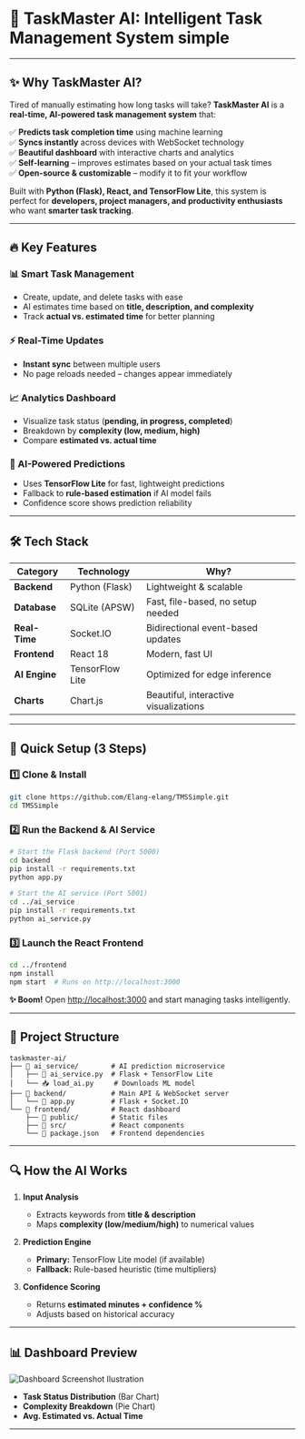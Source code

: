 # **🚀 TaskMaster AI: Intelligent Task Management System simple**  

---

## **✨ Why TaskMaster AI?**  

Tired of manually estimating how long tasks will take? **TaskMaster AI** is a **real-time, AI-powered task management system** that:  

✅ **Predicts task completion time** using machine learning  
✅ **Syncs instantly** across devices with WebSocket technology  
✅ **Beautiful dashboard** with interactive charts and analytics  
✅ **Self-learning** – improves estimates based on your actual task times  
✅ **Open-source & customizable** – modify it to fit your workflow  

Built with **Python (Flask), React, and TensorFlow Lite**, this system is perfect for **developers, project managers, and productivity enthusiasts** who want **smarter task tracking**.  

---

## **🔥 Key Features**  

### **📊 Smart Task Management**  
- Create, update, and delete tasks with ease  
- AI estimates time based on **title, description, and complexity**  
- Track **actual vs. estimated time** for better planning  

### **⚡ Real-Time Updates**  
- **Instant sync** between multiple users  
- No page reloads needed – changes appear immediately  

### **📈 Analytics Dashboard**  
- Visualize task status (**pending, in progress, completed**)  
- Breakdown by **complexity (low, medium, high)**  
- Compare **estimated vs. actual time**  

### **🤖 AI-Powered Predictions**  
- Uses **TensorFlow Lite** for fast, lightweight predictions  
- Fallback to **rule-based estimation** if AI model fails  
- Confidence score shows prediction reliability  

---

## **🛠 Tech Stack**  

| **Category**       | **Technology** | **Why?** |
|-------------------|--------------|---------|
| **Backend**       | Python (Flask) | Lightweight & scalable |
| **Database**      | SQLite (APSW) | Fast, file-based, no setup needed |
| **Real-Time**     | Socket.IO | Bidirectional event-based updates |
| **Frontend**      | React 18 | Modern, fast UI |
| **AI Engine**     | TensorFlow Lite | Optimized for edge inference |
| **Charts**        | Chart.js | Beautiful, interactive visualizations |

---

## **🚀 Quick Setup (3 Steps)**  

### **1️⃣ Clone & Install**  
```bash
git clone https://github.com/Elang-elang/TMSSimple.git
cd TMSSimple
```

### **2️⃣ Run the Backend & AI Service**  
```bash
# Start the Flask backend (Port 5000)
cd backend
pip install -r requirements.txt
python app.py

# Start the AI service (Port 5001)
cd ../ai_service
pip install -r requirements.txt
python ai_service.py
```

### **3️⃣ Launch the React Frontend**  
```bash
cd ../frontend
npm install
npm start  # Runs on http://localhost:3000
```

**✨ Boom!** Open [http://localhost:3000](http://localhost:3000) and start managing tasks intelligently.  

---

## **📂 Project Structure**  

```
taskmaster-ai/
├── 📁 ai_service/        # AI prediction microservice
│   ├── 🤖 ai_service.py  # Flask + TensorFlow Lite
│   └── 📥 load_ai.py     # Downloads ML model
├── 📁 backend/           # Main API & WebSocket server
│   └── 🚀 app.py         # Flask + Socket.IO
└── 📁 frontend/          # React dashboard
    ├── 📁 public/        # Static files
    ├── 📁 src/           # React components
    └── 📄 package.json   # Frontend dependencies
```

---

## **🔍 How the AI Works**  

1. **Input Analysis**  
   - Extracts keywords from **title & description**  
   - Maps **complexity (low/medium/high)** to numerical values  

2. **Prediction Engine**  
   - **Primary:** TensorFlow Lite model (if available)  
   - **Fallback:** Rule-based heuristic (time multipliers)  

3. **Confidence Scoring**  
   - Returns **estimated minutes + confidence %**  
   - Adjusts based on historical accuracy  

---

## **📊 Dashboard Preview**  

![Dashboard Screenshot Ilustration](https://encrypted-tbn0.gstatic.com/images?q=tbn:ANd9GcRnpblzerH29ISuxSABNDb6EC9nerXbVjyvvCaZQgApWhNheRfRyDgO9uIk&s=10)  

- **Task Status Distribution** (Bar Chart)  
- **Complexity Breakdown** (Pie Chart)  
- **Avg. Estimated vs. Actual Time**  

---
